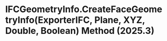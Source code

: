 # IFCGeometryInfo.CreateFaceGeometryInfo(ExporterIFC, Plane, XYZ, Double, Boolean) Method (2025.3)

﻿
